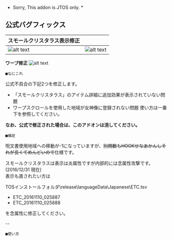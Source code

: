 * Sorry, This addon is JTOS only.  *

公式バグフィックス
--
|スモールクリスタラス表示修正|  |
|---|---|
|![alt text](http://i.imgur.com/Iyl9Yd6.png "Screenshot")|![alt text](http://i.imgur.com/hlVn2fy.png "Screenshot")|

**ワープ修正**
![alt text](http://i.imgur.com/uk58wen.png "Screenshot")

	■なにこれ

公式不具合の下記2つを修正します。  
* 「スモールクリスタラス」のアイテム詳細に追加効果が表示されていない問題
* ワープスクロールを使用した地域が女神像に登録されない問題
使い方は一番下を参照してください。  

**なお、公式で修正された場合は、このアドオンは消してください。**

	■補足

呪文書使用地域への移動が-1になっていますが、~~別関数もHOOKせなあかんしそれが長くてめんどいので~~仕様です。

スモールクリスタラスは表示は炎属性ですが内部的には念属性攻撃です。(2016/12/31 現在)  
表示も直されたい方は  

TOSインストールフォルダ\release\languageData\Japanese\ETC.tsv  
* ETC_20161110_025887
* ETC_20161110_025888

を念属性に修正してください。

--

	■使い方

